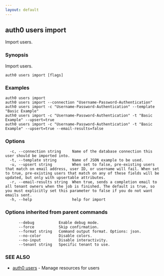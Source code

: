 ```yaml
---
layout: default
---
```

## auth0 users import

Import users.

### Synopsis

Import users.

```
auth0 users import [flags]
```

### Examples

```
auth0 users import
auth0 users import --connection "Username-Password-Authentication"
auth0 users import -c "Username-Password-Authentication" --template "Basic Example"
auth0 users import -c "Username-Password-Authentication" -t "Basic Example" --upsert=true
auth0 users import -c "Username-Password-Authentication" -t "Basic Example" --upsert=true --email-results=false
```

### Options

```
  -c, --connection string     Name of the database connection this user should be imported into.
  -t, --template string       Name of JSON example to be used.
  -u, --upsert string         When set to false, pre-existing users that match on email address, user ID, or username will fail. When set to true, pre-existing users that match on any of these fields will be updated, but only with upsertable attributes.
  -r, --email-results string  When true, sends a completion email to all tenant owners when the job is finished. The default is true, so you must explicitly set this parameter to false if you do not want emails sent.
  -h, --help                  help for import
```

### Options inherited from parent commands

```
      --debug           Enable debug mode.
      --force           Skip confirmation.
      --format string   Command output format. Options: json.
      --no-color        Disable colors.
      --no-input        Disable interactivity.
      --tenant string   Specific tenant to use.
```

### SEE ALSO

* [auth0 users](auth0_users.md)	 - Manage resources for users

